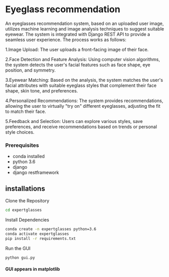 # Eyeglass recommendation

An eyeglasses recommendation system, based on an uploaded user image, utilizes machine learning and image analysis techniques to suggest suitable eyewear. The system is integrated with Django REST API to provide a seamless user experience. The process works as follows:

1.Image Upload: The user uploads a front-facing image of their face.

2.Face Detection and Feature Analysis: Using computer vision algorithms, the system detects the     user's facial features such as face shape, eye position, and symmetry.

3.Eyewear Matching: Based on the analysis, the system matches the user's facial attributes with     suitable eyeglass styles that complement their face shape, skin tone, and preferences.

4.Personalized Recommendations: The system provides recommendations, allowing the user to           virtually "try on" different eyeglasses, adjusting the fit to match their face.

5.Feedback and Selection: Users can explore various styles, save preferences, and receive recommendations based on trends or personal style choices.

### Prerequisites 

- conda installed
- python 3.6
- django 
- django restframework


## installations 

Clone the Repository
```sh
cd expertglasses
```

Install Dependencies

```sh
conda create -n expertglasses python=3.6
conda activate expertglasses
pip install -r requirements.txt
```

Run the GUI
```sh
python gui.py
```
#### GUI appears in matplotlib
